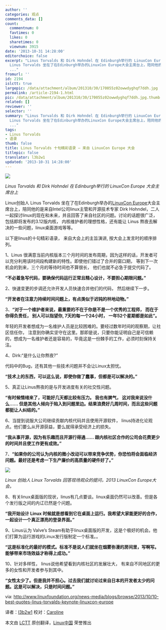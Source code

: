```yaml
---
author: ''
categories: 观点
comments_data: []
count:
  commentnum: 0
  favtimes: 0
  likes: 0
  sharetimes: 0
  viewnum: 3915
date: '2013-10-31 14:28:00'
editorchoice: false
excerpt: "Linus Torvalds 和 Dirk Hohndel 在 Edinburgh举行的 LinuxCon Europe 大会主席台上\r\nLinux创始人
  Linus Torvalds 坐在了在Edinburgh举办的LinuxCon Europe大会主席台上，陪同他的是来自Intel公司linux主管和开源技术
  ..."
fromurl: ''
id: 2194
islctt: true
largepic: /data/attachment/album/201310/30/170055z02owwdyghqf7ddh.jpg
permalink: /article-2194-1.html
pic: /data/attachment/album/201310/30/170055z02owwdyghqf7ddh.jpg.thumb.jpg
related: []
reviewer: ''
selector: ''
summary: "Linus Torvalds 和 Dirk Hohndel 在 Edinburgh举行的 LinuxCon Europe 大会主席台上\r\nLinux创始人
  Linus Torvalds 坐在了在Edinburgh举办的LinuxCon Europe大会主席台上，陪同他的是来自Intel公司linux主管和开源技术
  ..."
tags:
- Linus Torvalds
- 语录
thumb: false
title: Linus Torvalds 十句精彩语录 — 来自 LinuxCon Europe 大会
titlepic: false
translator: l3b2w1
updated: '2013-10-31 14:28:00'
---
```


![](/data/attachment/album/201310/30/170055z02owwdyghqf7ddh.jpg)


*Linus Torvalds 和 Dirk Hohndel 在 Edinburgh举行的 LinuxCon Europe 大会主席台上*


Linux创始人 Linus Torvalds 坐在了在Edinburgh举办的[LinuxCon Europe](http://events.linuxfoundation.org/events/linuxcon-europe)大会主席台上，陪同他的是来自Intel公司linux主管和开源技术专家 Dirk Hohndel，二人一起探讨linux的现在和未来，并且回答了来自社区的问题。讨论的话题很广泛，包括即将发布的3.12版内核， 内核维护者的理想性格，还有能让 Linus 熬夜去解决的一些问题，linux桌面游戏等等。


以下是linus的十句精彩语录， 来自大会上的主旨演讲, 按大会上发言时的顺序排列。


1、Linus 很满意当前内核版本三个月时间的发布周期，因为这样的话，开发者可以充分利用该时间段构建新的特性。即使他们错过了合并的窗口期， 等到下一次机会的到来，三个月的等待时间也不算很长， 他们也就不必急于提交代码了。


**“不必着急写代码，要确保代码运行正常且精心设计，不要担心期限问题。”**


2、快速变更的步调还允许开发人员快速合并他们的代码， 然后继续下一步。


**“开发者在注意力持续时间问题上，有点类似于迟钝的林地动物。”**


3、**“对于一个维护者来说，最重要的不在于你是不是一个优秀的工程师， 而在于你得负责任， 别人可以指望你, 7天的每一个24小时， 一年52个星期都是如此”。**


年轻的开发者想成为一名维护人员是比较困难的。要经过数年时间的观察期，让社区信任你， 注意到你确实坚守在这里。那即是说，只要你能证明自己是可信赖的，想成为一名维护者还是容易的，毕竟这是一份棘手的工作，必须时刻保持关注。


4、Dirk:“是什么让你熬夜?”


代码中的Bug，还有其他一些技术问题并不会让Linux太担忧。


**“技术上的东西，可以这么说，即使你做了蠢事，但都是可以解决的。”**


5、真正让Linus熬夜的是与开发进度有关的社交性问题。


**“有时候情绪来了，可能好几天都比较有压力。 我也有脾气， 这对我来说没什么…… 但是其他人倾向于陷入到问题里边。结果浪费好几周时间，而且这些问题都挺让人纠结的。”**


6、当提到说服大公司继续贡献内核代码并且使用开源软件， linus持进化论观点。他们要么从开源获益，要么就得承受经济上的损失。


**“我从事开源，因为有乐趣而且开源行得通…… 跟内核社区合作的公司会花费更少的时间并且使工作更有成效。”**


7、**“如果你的公司认为内核的微小改动可以带来竞争优势，你恐怕将会面临经济问题。最好还是考虑一下生产廉价的高质量的硬件好了。”**


 ![](/data/attachment/album/201310/30/1700560v35y0441aaggg8y.jpg)


*Linux 创始人 Linux Torvalds 回答现场观众的提问，2013 LinuxCon Europe大会。*


8、有关linux桌面版的现状，linus有几点要谈。linux桌面仍然可以改善。但是各个发行版之间的内讧已然是个问题。


**“我开始设计 Linux 时候就是想看到它在桌面上运行。我希望大家能更好的合作，一起设计一个真正漂亮的登录界面。”**


9、Linus认为 Valve’s Steam有助于linux桌面版的开发，这是个极好的机会。他们打算为运行游戏的Linux发行版制定一个标准。。


**“这是标准化的最好的模式。标准不是说人们就坐在烟雾弥漫的房间里，写啊写。能够带来市场效益才称得上成功。”**


10、针对多样性， linus说他希望看到内核社区的发展壮大， 有来自不同地区的更多的女性和开发者参与到其中。


**“女性太少了。但是我并不担心。过去我们就讨论过来自日本的开发者太少的问题。这是可以解决，只是时间问题。”**


 


via: <http://www.linuxfoundation.org/news-media/blogs/browse/2013/10/10-best-quotes-linus-torvalds-keynote-linuxcon-europe>


译者：[l3b2w1](https://github.com/l3b2w1) 校对：[Caroline](https://github.com/carolinewuyan)


本文由 [LCTT](https://github.com/LCTT/TranslateProject) 原创翻译，[Linux中国](http://linux.cn/) 荣誉推出